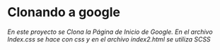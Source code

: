 # Clonando a google
_En este proyecto se Clona la Página de Inicio de Google. En el archivo Index.css se hace con css y en el archivo index2.html se utiliza SCSS_

